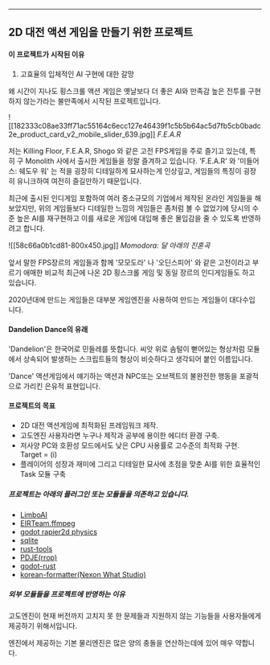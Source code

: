 
---

## 2D 대전 액션 게임을 만들기 위한 프로젝트

#### 이 프로젝트가 시작된 이유

1. 고효율의 입체적인 AI 구현에 대한 갈망

왜 시간이 지나도 횡스크롤 액션 게임은 옛날보다 더 좋은 AI와 만족감 높은 전투를 구현하지 않는가라는 불만족에서 시작된 프로젝트입니다.

![[182333c08ae33ff71ac55164c6ecc127e46439f1c5b5b64ac5d7fb5cb0badc2e_product_card_v2_mobile_slider_639.jpg]]
*F.E.A.R*

저는 Killing Floor, F.E.A.R, Shogo 와 같은 고전 FPS게임을 주로 즐기고 있는데, 특히 구 Monolith 사에서 출시한 게임들을 정말 즐겨하고 있습니다. 'F.E.A.R' 와 '미들어스: 쉐도우 워' 는 적을 굉장히 디테일하게 묘사하는게 인상깊고, 게임들의 특징이 굉장히 유니크하여 여전히 즐길만하기 때문입니다.

최근에 출시된 인디게임 포함하여 여러 중소규모의 기업에서 제작된 온라인 게임들을 해보았지만, 위의 게임들보다 디테일한 느낌의 게임들은 좀처럼 볼 수 없었기에 당시의 수준 높은 AI를 재구현하고 이를 새로운 게임에 대입해 좋은 몰입감을 줄 수 있도록 반영하려고 합니다.


![[58c66a0b1cd81-800x450.jpg]]
*Momodora: 달 아래의 진혼곡*

앞서 말한 FPS장르의 게임들과 함께 '모모도라' 나 '오딘스피어' 와 같은 고전이라고 부르기 애매한 비교적 최근에 나온 2D 횡스크롤 게임 및 동일 장르의 인디게임들도 하고 있습니다. 


2020년대에 만드는 게임들은 대부분 게임엔진을 사용하여 만드는 게임들이 대다수입니다. 


#### Dandelion Dance의 유래

'Dandelion'은 한국어로 민들레를 뜻합니다. 씨앗 위로 솜털이 뻗어있는 형상처럼 모듈에서 상속되어 발생하는 스크립트들의 형상이 비슷하다고 생각되어 붙인 이름입니다.

'Dance' 액션게임에서 얘기하는 액션과 NPC또는 오브젝트의 불완전한 행동을 포괄적으로 가리킨 은유적 표현입니다.

#### 프로젝트의 목표

- 2D 대전 액션게임에 최적화된 프레임워크 제작.
- 고도엔진 사용자라면 누구나 제작과 공부에 용이한 에디터 환경 구축.
- 저사양 PC와 호환성 모드에서도 낮은 CPU 사용률로 고수준의 최적화 구현.
	 Target = (i)
- 플레이어의 성장과 재미에 그리고 디테일한 묘사에 초점을 맞춘 AI를 위한 효율적인 Task 모듈 구축

##### 프로젝트는 아래의 플러그인 또는 모듈들을 의존하고 있습니다.

- [LimboAI](https://github.com/limbonaut/limboai)
- [EIRTeam.ffmpeg](https://github.com/EIRTeam/EIRTeam.FFmpeg)
- [godot rapier2d physics](https://github.com/appsinacup/godot-rapier-physics)
- [sqlite](https://github.com/2shady4u/godot-sqlite)
- [rust-tools](https://github.com/ttencate/godot_rust_tools)
- [PDJE(rrop)](https://github.com/Rliop913/Project_DJ_Godot)
- [godot-rust](https://godot-rust.github.io/)
- [korean-formatter(Nexon What Studio)](https://github.com/what-studio/SmartFormat.NET-Korean?tab=readme-ov-file)

##### 외부 모듈들을 프로젝트에 반영하는 이유

고도엔진이 현재 버전까지 고치지 못 한 문제들과 지원하지 않는 기능들을 사용자들에게 제공하기 위해서입니다.

엔진에서 제공하는 기본 물리엔진은 많은 양의 충돌을 연산하는데에 있어 매우 약합니다.